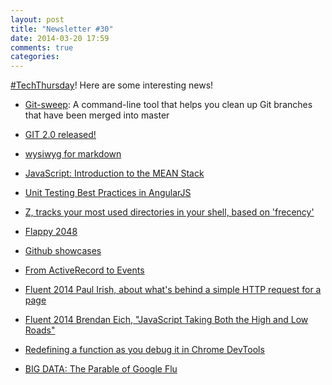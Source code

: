 ```yaml
---
layout: post
title: "Newsletter #30"
date: 2014-03-20 17:59
comments: true
categories: 
---
```


[#TechThursday](/blog/categories/techthursday/)! Here are some interesting news!

<!-- more -->

* [Git-sweep](http://lab.arc90.com/2012/04/03/git-sweep/): A command-line tool that helps you clean up Git branches that have been merged into master

* [GIT 2.0 released!](https://git.kernel.org/cgit/git/git.git/tree/Documentation/RelNotes/2.0.0.txt)

* [wysiwyg for markdown](http://dillinger.io/)

* [JavaScript: Introduction to the MEAN Stack](http://code.tutsplus.com/tutorials/introduction-to-the-mean-stack--cms-19918)

* [Unit Testing Best Practices in AngularJS](http://blog.codeship.io/2013/10/31/unit-testing-best-practices-in-angularjs.html)

* [Z, tracks your most used directories in your shell, based on 'frecency'](https://github.com/rupa/z)

* [Flappy 2048](http://hczhcz.github.io/Flappy-2048/)

* [Github showcases](https://github.com/showcases)

* [From ActiveRecord to Events](http://www.slideshare.net/emadb/wroclove-rb)

* [Fluent 2014 Paul Irish, about what's behind a simple HTTP request for a page](https://www.youtube.com/watch?v=R8W_6xWphtw)

* [Fluent 2014 Brendan Eich, "JavaScript Taking Both the High and Low Roads"](http://www.youtube.com/watch?v=aZqhRICne_M)

* [Redefining a function as you debug it in Chrome DevTools](http://www.youtube.com/watch?v=WQZio5DlSXM)

* [BIG DATA: The Parable of Google Flu](http://www.uvm.edu/~cdanfort/csc-reading-group/lazer-flu-science-2014.pdf)